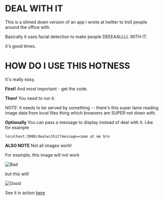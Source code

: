 DEAL WITH IT
============

This is a slimed down version of an app i wrote at twitter to troll people around the office with.

Basically it uses facial detection to make people DEEEAALLLL WITH IT.

it's good times.


HOW DO I USE THIS HOTNESS
=========================

It's really easy.

**First!** And most important - get the code.

**Then!** You need to run it.

*NOTE:* it needs to be served by something -- there's this super lame reading image data from local files thing which browsers are SUPER not down with.

**Optionally** You can pass a message to display instead of deal with it. Like for example

    localhost:3000/dealwithit?message=come at me bro

**ALSO NOTE** Not all images work!

For example, this image will not work

![Bad](http://fat.github.com/dealwithit/img/bad.jpg)

but this will!


![Good](http://fat.github.com/dealwithit/img/good.jpg)

See it in action [here](http://fat.github.com/dealwithit/)